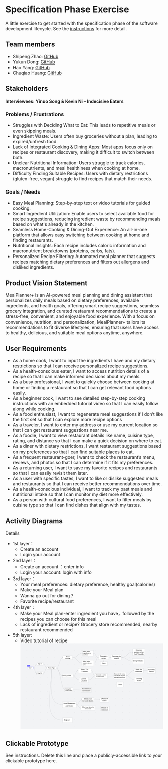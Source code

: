 # Specification Phase Exercise

A little exercise to get started with the specification phase of the software development lifecycle. See the [instructions](instructions.md) for more detail.

## Team members

- Shipeng Zhao: [GitHub](https://github.com/Tonyzsp)  
- Yukun Dong: [GitHub](https://github.com/abccdyk)  
- Hao Yang: [GitHub](https://github.com/Hao-Yang-Hao)  
- Chuqiao Huang: [GitHub](https://github.com/ChuqiaoHuang)  

## Stakeholders

#### **Interviewees: Yinuo Song & Kevin Ni – Indecisive Eaters**  

### **Problems / Frustrations**  
- Struggles with Deciding What to Eat: This leads to repetitive meals or even skipping meals.   
- Ingredient Waste: Users often buy groceries without a plan, leading to expired/unfresh food.
- Lack of Integrated Cooking & Dining Apps: Most apps focus only on recipes or restaurant discovery, making it difficult to switch between both.  
- Unclear Nutritional Information: Users struggle to track calories, macronutrients, and meal healthiness when cooking at home.  
- Difficulty Finding Suitable Recipes: Users with dietary restrictions (gluten-free, vegan) struggle to find recipes that match their needs.  

### **Goals / Needs**  
- Easy Meal Planning: Step-by-step text or video tutorials for guided cooking.  
- Smart Ingredient Utilization: Enable users to select available food for recipe suggestions, reducing ingredient waste by recommending meals based on what's already in the kitchen.  
- Seamless Home-Cooking & Dining-Out Experience: An all-in-one platform that allows easy switching between cooking at home and finding restaurants.  
- Nutritional Insights: Each recipe includes caloric information and macronutrient breakdowns (proteins, carbs, fats).  
- Personalized Recipe Filtering: Automated meal planner that suggests recipes matching dietary preferences and filters out allergens and disliked ingredients.  

## Product Vision Statement

MealPlanner+ is an AI-powered meal planning and dining assistant that personalizes daily meals based on dietary preferences, available ingredients, and health goals, offering smart recipe suggestions, seamless grocery integration, and curated restaurant recommendations to create a stress-free, convenient, and enjoyable food experience. With a focus on convenience, nutrition, and personalization, MealPlanner+ tailors its recommendations to fit diverse lifestyles, ensuring that users have access to healthy, delicious, and suitable meal options anytime, anywhere.

## User Requirements

- As a home cook, I want to input the ingredients I have and my dietary restrictions so that I can receive personalized recipe suggestions.
- As a health-conscious eater, I want to access nutrition details of a recipe so that I can make informed decisions about my meals.
- As a busy professional, I want to quickly choose between cooking at home or finding a restaurant so that I can get relevant food options easily.
- As a beginner cook, I want to see detailed step-by-step cooking instructions with an embedded tutorial video so that I can easily follow along while cooking.
- As a food enthusiast, I want to regenerate meal suggestions if I don’t like the first set so that I can explore more recipe options
- As a traveler, I want to enter my address or use my current location so that I can get restaurant suggestions near me.
- As a foodie, I want to view restaurant details like name, cuisine type, rating, and distance so that I can make a quick decision on where to eat.
- As a diner with dietary restrictions, I want restaurant suggestions based on my preferences so that I can find suitable places to eat.
- As a frequent restaurant-goer, I want to check the restaurant’s menu, reviews, and photos so that I can determine if it fits my preferences.
- As a returning user, I want to save my favorite recipes and restaurants so that I can easily revisit them later.
- As a user with specific tastes, I want to like or dislike suggested meals and restaurants so that I can receive better recommendations over time.
- As a health-conscious individual, I want to track my past meals and nutritional intake so that I can monitor my diet more effectively.
- As a person with cultural food preferences, I want to filter meals by cuisine type so that I can find dishes that align with my tastes.


## Activity Diagrams

Details
- 1st layer：
    - Create an account 
    - Login your account 
- 2nd layer：
    - Create an account ：enter info 
    - Login your account: login with info 
- 3rd layer：
    - Your meal preferences: dietary preference, healthy goal(calories) 
    - Make your Meal plan 
    - Wanna go out for dining？ 
    - Favorite recipe/restaurant 
- 4th layer：
    - Make your Meal plan-enter ingredient you have，followed by the recipes you can choose for this meal 
    - Lack of ingredient or recipe? Grocery store recommended, nearby restaurant recommended 
- 5th layer:
    - Video tutorial of recipe
   ![alt text](642003993121152765.png)


## Clickable Prototype

See instructions. Delete this line and place a publicly-accessible link to your clickable prototype here.
